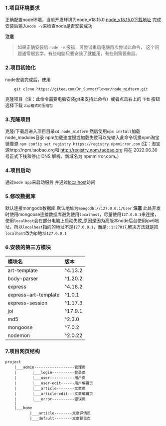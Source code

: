 ### 1.项目环境要求
正确配置node环境，当前开发环境为node_v18.15.0
[node_v18.15.0下载地址](https://nodejs.org/dist/v18.15.0/node-v18.15.0-x64.msi)
完成安装后输入`node -v`来检查node是否安装成功

**注意**
>如果正确安装后 `node -v` 报错，可尝试重启电脑再次尝试此命令，
>这个问题通常很玄学，有些电脑只要安装了就能用，有些则需要重启。

### 2.项目初始化
node安装完成后，使用
```
    git clone https://gitee.com/Dr_Summerflower/node_midterm.git
```
克隆项目（注：此命令需要电脑安装git来支持此命令）或者点击右上的 `下载` 按钮选择下载 `zip格式的压缩包`

### 3.克隆项目
克隆/下载后进入项目目录`cd node_midterm`
然后使用`npm install`加载node_modules目录
npm加载速度慢或加载失败可以先输入此命令切换npm淘宝镜像源
`npm config set registry https://registry.npmmirror.com`
(注：淘宝源http://npm.taobao.org和 http://registry.npm.taobao.org 将在 2022.06.30 号正式下线和停止 DNS 解析。新域名为 npmmirror.com。)

### 4.项目启动
通过`node app`来启动服务
并通过[localhost](http://127.0.0.1/)访问

### 5.修改数据库
默认连接mongodb数据库
默认地址为`mongodb://127.0.0.1/User`
**注意**
此处开发时使用mongoose连接数据库避免使用`localhost`，尽量使用`127.0.0.1`来连接，使用`localhost`会在部分电脑上启动失败,原因是因为高版本node后台使用ipv6地址，所以`localhost`指向的地址不是`127.0.0.1`，而是`::1:27017`,解决方法就是把`localhost`改为ip地址`127.0.0.1`

### 6.安装的第三方模块
|模块名      |版本       |
|:---------|:---------|
|art-template        |^4.13.2     |
|body-parser         |^1.20.2     |
|express             |^4.18.2     |
|express-art-template|^1.0.1      |
|express-session     |^1.17.3     |
|joi                 |^17.9.1     |
|md5                 |^2.3.0      |
|mongoose            |^7.0.2      |
|nodemon             |^2.0.22     |

### 7.项目网页结构
```
project
    |___admin------------------管理页
    |       |___login----------登录页
    |       |___user-----------用户页
    |       |___user-edit------用户编辑页
    |       |___article--------文章页
    |       |___article-edit---文章编辑页
    |       |___error----------错误页
    |
    |___home
           |___article--------文章详情页
           |___default--------文章预览页
```